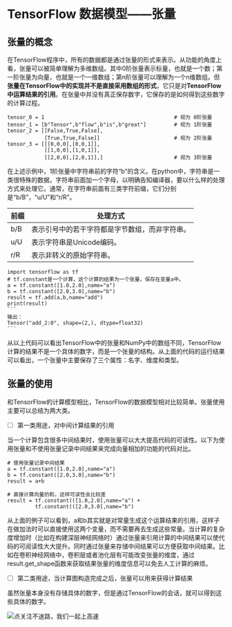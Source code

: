 # TensorFlow 数据模型——张量

## 张量的概念

在TensorFlow程序中，所有的数据都是通过张量的形式来表示。从功能的角度上看，张量可以被简单理解为多维数组。其中0阶张量表示标量，也就是一个数；第一阶张量为向量，也就是一个一维数组；第n阶张量可以理解为一个n维数组。但**张量在TensorFlow中的实现并不是直接采用数组的形式**，它只是对**TensorFlow中运算结果的引用**。在张量中并没有真正保存数字，它保存的是如何得到这些数字的计算过程。

```
tensor_0 = 1                                          # 视为 0阶张量
tensor_1 = [b"Tensor",b"flow",b"is",b"great"]         # 视为 1阶张量
tensor_2 = [[False,True,False],
			[True,True,False]]						  # 视为 2阶张量
tensor_3 = [[[0,0,0],[0,0,1]],
			[[1,0,0],[1,0,1]],
			[[2,0,0],[2,0,1]],]						  # 视为 3阶张量
```

在上述示例中，1阶张量中字符串前的字符“b”的含义。在python中，字符串是一类很特殊的数据，字符串前面加一个字母，以明确告知编译器，要以什么样的处理方式来处理它。通常，在字符串前面有三类字符前缀，它们分别是“b/B”，“u/U”和“r/R”。

| 前缀 | 处理方式                                       |
| ---- | ---------------------------------------------- |
| b/B  | 表示引号中的若干字符都是字节数组，而非字符串。 |
| u/U  | 表示字符串是Unicode编码。                      |
| r/R  | 表示非转义的原始字符串。                       |

```
import tensorflow as tf
# tf.constant是一个计算，这个计算的结果为一个张量，保存在变量a中。
a = tf.constant([1.0,2.0],name="a")
b = tf.constant([2.0,3.0],name="b")
result = tf.add(a,b,name="add")
print(result)
​```
输出：
Tensor("add_2:0", shape=(2,), dtype=float32)
​```
```

从以上代码可以看出TensorFlow中的张量和NumPy中的数组不同，TensorFlow计算的结果不是一个具体的数字，而是一个张量的结构。从上面的代码的运行结果可以看出，一个张量中主要保存了三个属性：名字、维度和类型。

## 张量的使用

和TensorFlow的计算模型相比，TensorFlow的数据模型相对比较简单。张量使用主要可以总结为两大类。

- [ ] 第一类用途，对中间计算结果的引用

当一个计算包含很多中间结果时，使用张量可以大大提高代码的可读性。以下为使用张量和不使用张量记录中间结果来完成向量相加的功能的代码对比。

```
# 使用张量记录中间结果
a = tf.constant([1.0,2.0],name="a")
b = tf.constant([2.0,3.0],name="b")
result = a+b

# 直接计算向量的和，这样可读性会比较差
result = tf.constant(([1.0,2.0],name="a") + 
         tf.constant(([2.0,3.0],name="b") 
```

从上面的例子可以看到，a和b其实就是对常量生成这个运算结果的引用，这样子在做加法时可以直接使用这两个变量，而不需要再去生成这些常量。当计算的复杂度增加时（比如在构建深层神经网络时）通过张量来引用计算的中间结果可以使代码的可阅读性大大提升。同时通过张量来存储中间结果可以方便获取中间结果。比如在卷积神经网络中，卷积层或者池化层有可能改变张量的维度，通过result.get_shape函数来获取结果张量的维度信息可以免去人工计算的麻烦。

- [ ] 第二类用途，当计算图构造完成之后，张量可以用来获得计算结果

虽然张量本身没有存储具体的数字，但是通过TensorFlow的会话，就可以得到这些具体的数字。

![点关注不迷路，我们一起上高速](../image/默认标题_横版二维码_2019.05.30.jpg)
